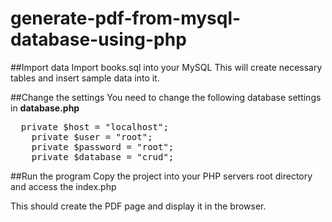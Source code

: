 # generate-pdf-from-mysql-database-using-php

##Import data
Import books.sql into your MySQL
This will create necessary tables and insert sample data into it.

##Change the settings
You need to change the following database settings in **database.php**
<pre>
  private $host = "localhost";
	private $user = "root";
	private $password = "root";
	private $database = "crud";
</pre>

##Run the program
Copy the project into your PHP servers root directory and access the index.php

This should create the PDF page and display it in the browser.

